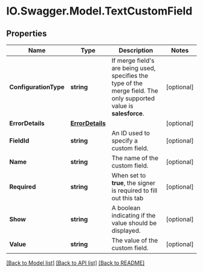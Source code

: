 # IO.Swagger.Model.TextCustomField
## Properties

Name | Type | Description | Notes
------------ | ------------- | ------------- | -------------
**ConfigurationType** | **string** | If merge field&#39;s are being used, specifies the type of the merge field. The only  supported value is **salesforce**. | [optional] 
**ErrorDetails** | [**ErrorDetails**](ErrorDetails.md) |  | [optional] 
**FieldId** | **string** | An ID used to specify a custom field. | [optional] 
**Name** | **string** | The name of the custom field. | [optional] 
**Required** | **string** | When set to **true**, the signer is required to fill out this tab | [optional] 
**Show** | **string** | A boolean indicating if the value should be displayed. | [optional] 
**Value** | **string** | The value of the custom field. | [optional] 

[[Back to Model list]](../README.md#documentation-for-models) [[Back to API list]](../README.md#documentation-for-api-endpoints) [[Back to README]](../README.md)

